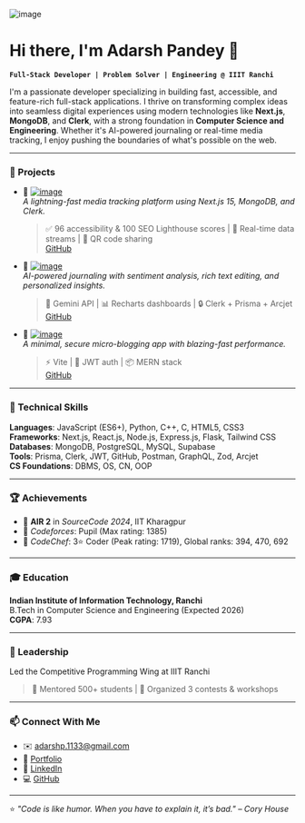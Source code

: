 


![image](https://github.com/user-attachments/assets/25863220-ae63-4060-99a0-6092c701f6b4)


# Hi there, I'm Adarsh Pandey 👋

**`Full-Stack Developer | Problem Solver | Engineering @ IIIT Ranchi`**

I'm a passionate developer specializing in building fast, accessible, and feature-rich full-stack applications. I thrive on transforming complex ideas into seamless digital experiences using modern technologies like **Next.js**, **MongoDB**, and **Clerk**, with a strong foundation in **Computer Science and Engineering**. Whether it's AI-powered journaling or real-time media tracking, I enjoy pushing the boundaries of what's possible on the web.

---

### 🚀 Projects

- 🔗 [![image](https://github.com/user-attachments/assets/f5c277fa-0f62-49ff-92c3-026447c4e170)
](https://icebreaker-nine.vercel.app/)  
  *A lightning-fast media tracking platform using Next.js 15, MongoDB, and Clerk.*  
  > ✅ 96 accessibility & 100 SEO Lighthouse scores | 🧠 Real-time data streams | 📸 QR code sharing  
  [GitHub](https://github.com/ProffGarryOak/icebreaker)

- 🔗 [![image](https://github.com/user-attachments/assets/23103bff-844f-48a1-b2d9-cda79b80d330)
](https://inkspirejournal.vercel.app/)  
  *AI-powered journaling with sentiment analysis, rich text editing, and personalized insights.*  
  > 🧠 Gemini API | 📊 Recharts dashboards | 🔒 Clerk + Prisma + Arcjet  
  [GitHub](https://github.com/ProffGarryOak/inkspire)


- 🔗 [![image](https://github.com/user-attachments/assets/0177d3e1-e22c-43dc-8dfa-208d9def63a6)
](https://nuzzle.onrender.com/)  
  *A minimal, secure micro-blogging app with blazing-fast performance.*  
  > ⚡ Vite | 🔐 JWT auth | 📦 MERN stack  
  [GitHub](https://github.com/ProffGarryOak/Nuzzle)

---

### 🧠 Technical Skills

**Languages**: JavaScript (ES6+), Python, C++, C, HTML5, CSS3  
**Frameworks**: Next.js, React.js, Node.js, Express.js, Flask, Tailwind CSS  
**Databases**: MongoDB, PostgreSQL, MySQL, Supabase  
**Tools**: Prisma, Clerk, JWT, GitHub, Postman, GraphQL, Zod, Arcjet  
**CS Foundations**: DBMS, OS, CN, OOP

---

### 🏆 Achievements

- 🥈 **AIR 2** in *SourceCode 2024*, IIT Kharagpur  
- 🧠 *Codeforces*: Pupil (Max rating: 1385)  
- 🥉 *CodeChef*: 3⭐ Coder (Peak rating: 1719), Global ranks: 394, 470, 692

---

### 🎓 Education

**Indian Institute of Information Technology, Ranchi**  
B.Tech in Computer Science and Engineering (Expected 2026)  
**CGPA**: 7.93

---

### 🧭 Leadership

Led the Competitive Programming Wing at IIIT Ranchi  
> 🎯 Mentored 500+ students | 🏁 Organized 3 contests & workshops

---

### 📫 Connect With Me

- ✉️ [adarshp.1133@gmail.com](mailto:adarshp.1133@gmail.com)
- 🔗 [Portfolio](https://adarsh.cyou/)
- 💼 [LinkedIn](https://www.linkedin.com/in/adarshpandey1133/)
- 💻 [GitHub](https://github.com/ProffGarryOak)

---

⭐️ *"Code is like humor. When you have to explain it, it’s bad." – Cory House*
